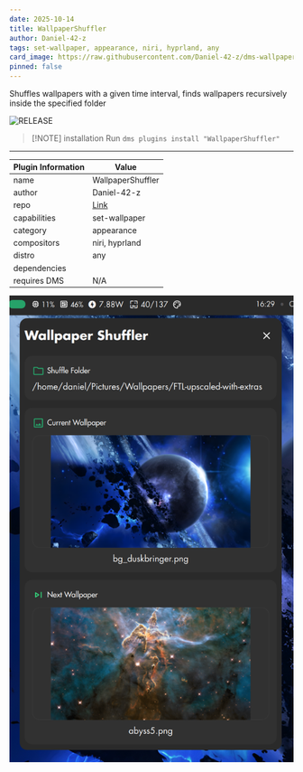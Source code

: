 ```yaml
---
date: 2025-10-14
title: WallpaperShuffler
author: Daniel-42-z
tags: set-wallpaper, appearance, niri, hyprland, any
card_image: https://raw.githubusercontent.com/Daniel-42-z/dms-wallpaper-shuffler/refs/heads/main/screenshot.png
pinned: false
---
```


Shuffles wallpapers with a given time interval, finds wallpapers recursively inside the specified folder


![RELEASE](https://img.shields.io/badge/dynamic/json?url=https%3A%2F%2Fraw.githubusercontent.com%2FDaniel-42-z%2Fdms-wallpaper-shuffler%2Fmain%2Fplugin.json&query=version&style=for-the-badge&label=RELEASE&labelColor=101418&color=9ccbfb)

> [!NOTE] installation
> Run `dms plugins install "WallpaperShuffler"`

---

| Plugin Information                 | Value                                         |
| ---------------------------------- | --------------------------------------------- |
| name                               | WallpaperShuffler                          |
| author                             | Daniel-42-z      |
| repo                               | [Link](https://github.com/Daniel-42-z/dms-wallpaper-shuffler)             |
| capabilities                       | set-wallpaper   |
| category                           | appearance     |
| compositors                        | niri, hyprland    |
| distro                             | any         |
| dependencies                       |    |
| requires DMS                       | N/A           |


![WallpaperShuffler Screenshot](https://raw.githubusercontent.com/Daniel-42-z/dms-wallpaper-shuffler/refs/heads/main/screenshot.png)

<!-- README not found for https://github.com/Daniel-42-z/dms-wallpaper-shuffler -->

